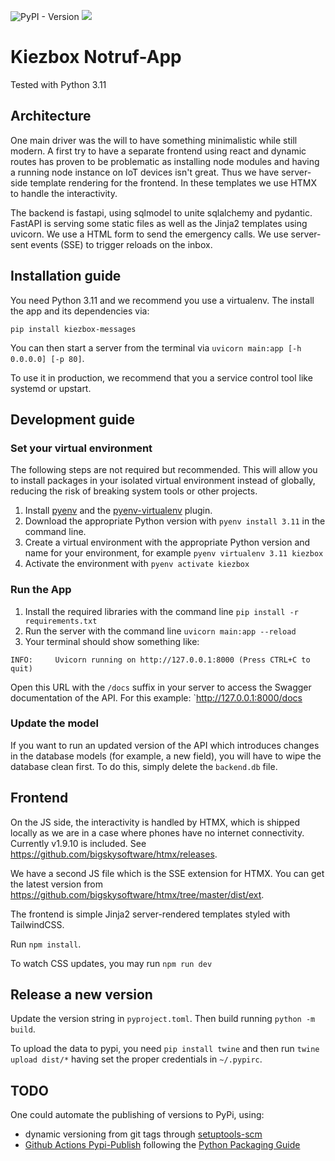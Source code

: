 ![PyPI - Version](https://img.shields.io/pypi/v/kiezbox-messages)
![](https://img.shields.io/badge/Built%20with%20%E2%9D%A4%EF%B8%8F-at%20Technologiestiftung%20Berlin-blue)

# Kiezbox Notruf-App

Tested with Python 3.11

## Architecture

One main driver was the will to have something minimalistic while still modern.
A first try to have a separate frontend using react and dynamic routes has proven to be problematic
as installing node modules and having a running node instance on IoT devices isn't great.
Thus we have server-side template rendering for the frontend.
In these templates we use HTMX to handle the interactivity.

The backend is fastapi, using sqlmodel to unite sqlalchemy and pydantic. FastAPI is serving some static files as well as the Jinja2 templates using uvicorn. 
We use a HTML form to send the emergency calls.
We use server-sent events (SSE) to trigger reloads on the inbox.

## Installation guide

You need Python 3.11 and we recommend you use a virtualenv. The install the app and its dependencies via:

`pip install kiezbox-messages`

You can then start a server from the terminal via `uvicorn main:app [-h 0.0.0.0] [-p 80]`.

To use it in production, we recommend that you a service control tool like systemd or upstart.

## Development guide

### Set your virtual environment

The following steps are not required but recommended. This will allow you to install packages in your isolated virtual environment instead of globally, reducing the risk of breaking system tools or other projects.

1. Install [pyenv](https://github.com/pyenv/pyenv) and the [pyenv-virtualenv](https://github.com/pyenv/pyenv-virtualenv) plugin.
2. Download the appropriate Python version with `pyenv install 3.11` in the command line.
3. Create a virtual environment with the appropriate Python version and name for your environment, for example `pyenv virtualenv 3.11 kiezbox`
4. Activate the environment with `pyenv activate kiezbox`

### Run the App

1. Install the required libraries with the command line `pip install -r requirements.txt`
2. Run the server with the command line `uvicorn main:app --reload`
3. Your terminal should show something like: 

```
INFO:     Uvicorn running on http://127.0.0.1:8000 (Press CTRL+C to quit)
```

Open this URL with the `/docs` suffix in your server to access the Swagger documentation of the API. For this example: `http://127.0.0.1:8000/docs

### Update the model

If you want to run an updated version of the API which introduces changes in the database models (for example, a new field), you will have to wipe the database clean first. To do this, simply delete the `backend.db` file.

## Frontend

On the JS side, the interactivity is handled by HTMX, which is shipped locally as we are in a case where phones have no internet connectivity. Currently v1.9.10 is included. See https://github.com/bigskysoftware/htmx/releases.

We have a second JS file which is the SSE extension for HTMX. You can get the latest version from https://github.com/bigskysoftware/htmx/tree/master/dist/ext.

The frontend is simple Jinja2 server-rendered templates styled with TailwindCSS.

Run `npm install`.

To watch CSS updates, you may run `npm run dev`

## Release a new version

Update the version string in `pyproject.toml`. Then build running `python -m build`.

To upload the data to pypi, you need `pip install twine` and then run `twine upload dist/*` having set the proper credentials in `~/.pypirc`.


## TODO

One could automate the publishing of versions to PyPi, using:
 * dynamic versioning from git tags through [setuptools-scm](https://setuptools-scm.readthedocs.io/en/latest/)
 * [Github Actions Pypi-Publish](https://github.com/marketplace/actions/pypi-publish) following the [Python Packaging Guide](https://packaging.python.org/en/latest/guides/publishing-package-distribution-releases-using-github-actions-ci-cd-workflows/)
